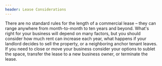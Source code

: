 ```yaml
---
header: Lease Considerations
---
```


There are no standard rules for the length of a commercial lease – they can range anywhere from month-to-month to ten years and beyond. What's right for your business will depend on many factors, but you should consider how much rent can increase each year, what happens if your landlord decides to sell the property, or a neighboring anchor tenant leaves. If you need to close or move your business consider your options to sublet the space, transfer the lease to a new business owner, or terminate the lease.
